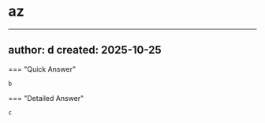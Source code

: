 # az

---
author: d
created: 2025-10-25
---

=== "Quick Answer"

    b

=== "Detailed Answer"

    c


